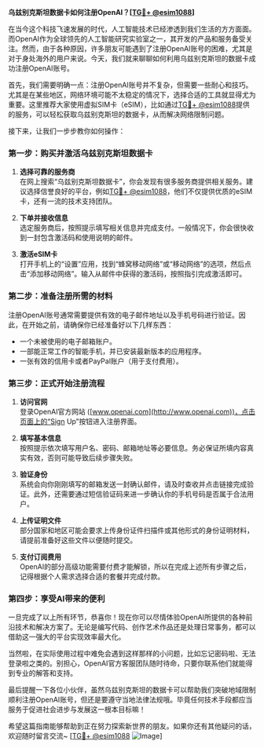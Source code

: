 **乌兹别克斯坦数据卡如何注册OpenAI？[[TG💪+ @esim1088](https://t.me/s/esim1088)]**

在当今这个科技飞速发展的时代，人工智能技术已经渗透到我们生活的方方面面。而OpenAI作为全球领先的人工智能研究实验室之一，其开发的产品和服务备受关注。然而，由于各种原因，许多朋友可能遇到了注册OpenAI账号的困难，尤其是对于身处海外的用户来说。今天，我们就来聊聊如何利用乌兹别克斯坦的数据卡成功注册OpenAI账号。

首先，我们需要明确一点：注册OpenAI账号并不复杂，但需要一些耐心和技巧。尤其是在某些地区，网络环境可能不太稳定的情况下，选择合适的工具就显得尤为重要。这里推荐大家使用虚拟SIM卡（eSIM），比如通过[TG💪+ @esim1088](https://t.me/s/esim1088)提供的服务，可以轻松获取乌兹别克斯坦的数据卡，从而解决网络限制问题。

接下来，让我们一步步教你如何操作：

### 第一步：购买并激活乌兹别克斯坦数据卡

1. **选择可靠的服务商**  
   在网上搜索“乌兹别克斯坦数据卡”，你会发现有很多服务商提供相关服务。建议选择信誉良好的平台，例如[TG💪+ @esim1088](https://t.me/s/esim1088)，他们不仅提供优质的eSIM卡，还有一流的技术支持团队。

2. **下单并接收信息**  
   选定服务商后，按照提示填写相关信息并完成支付。一般情况下，你会很快收到一封包含激活码和使用说明的邮件。

3. **激活eSIM卡**  
   打开手机上的“设置”应用，找到“蜂窝移动网络”或“移动网络”的选项，然后点击“添加移动网络”。输入从邮件中获得的激活码，按照指引完成激活即可。

### 第二步：准备注册所需的材料

注册OpenAI账号通常需要提供有效的电子邮件地址以及手机号码进行验证。因此，在开始之前，请确保你已经准备好以下几样东西：

- 一个未被使用的电子邮箱账户。
- 一部能正常工作的智能手机，并已安装最新版本的应用程序。
- 一张有效的信用卡或者PayPal账户（用于支付费用）。

### 第三步：正式开始注册流程

1. **访问官网**  
   登录OpenAI官方网站 ([www.openai.com](http://www.openai.com))，点击页面上的“Sign Up”按钮进入注册界面。

2. **填写基本信息**  
   按照提示依次填写用户名、密码、邮箱地址等必要信息。务必保证所填内容真实有效，否则可能导致后续步骤失败。

3. **验证身份**  
   系统会向你刚刚填写的邮箱发送一封确认邮件，请及时查收并点击链接完成验证。此外，还需要通过短信验证码来进一步确认你的手机号码是否属于合法用户。

4. **上传证明文件**  
   部分国家和地区可能会要求上传身份证件扫描件或其他形式的身份证明材料，请提前准备好这些文件以便随时提交。

5. **支付订阅费用**  
   OpenAI的部分高级功能需要付费才能解锁，所以在完成上述所有步骤之后，记得根据个人需求选择合适的套餐并完成付款。

### 第四步：享受AI带来的便利

一旦完成了以上所有环节，恭喜你！现在你可以尽情体验OpenAI所提供的各种前沿技术和解决方案了。无论是编写代码、创作艺术作品还是处理日常事务，都可以借助这一强大的平台实现效率最大化。

当然啦，在实际使用过程中难免会遇到这样那样的小问题，比如忘记密码啦、无法登录啦之类的。别担心，OpenAI官方客服团队随时待命，只要你联系他们就能得到专业的解答和支持。

最后提醒一下各位小伙伴，虽然乌兹别克斯坦的数据卡可以帮助我们突破地域限制顺利注册OpenAI账号，但还是要遵守当地法律法规哦。毕竟任何技术手段都应当服务于促进社会进步与发展这一根本目标嘛！

希望这篇指南能够帮助到正在努力探索新世界的朋友。如果你还有其他疑问的话，欢迎随时留言交流~ [[TG💪+ @esim1088](https://t.me/s/esim1088) ![Image](https://i.postimg.cc/4NQfJmqS/Snipaste-2025-05-13-00-14-12.png)]